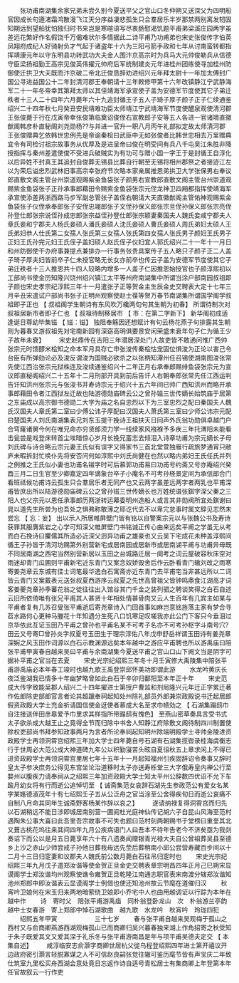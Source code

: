<!-- { "loadSidebar": true } -->
　　张功甫南湖集余家兄弟未尝久别今夏送平父之官山口冬仲朔又送深父为四明船官因成长句遵渚霜鸿散漫飞江天分序益凄悲孤生只合羣居乐半岁那禁两别离发轫固知期远到望船犹怕独归时书来岂是寒暄语写尽衷肠慰渴饥题平甫弟梁溪庄园两字虽差远花繁好作名假饶千万偈难状尔多情据此二诗平甫乃功甫弟也宋史张俊传字伯英凤翔府成纪人好骑射负才气起于诸盗年十六为三阳弓箭手政和七年从讨南蛮转都指挥靖康元年以守东明县功转武功大夫金人围汴京高宗时为兵马大元帅俊勒兵从信德守臣梁扬祖勤王高宗见俊英伟擢元帅府后军统制建炎元年进桂州团练使寻加桂州防御使迁拱卫大夫既而汴京破二帝北迁俊恳辞劝进绍兴元年拜太尉十一年加太傅封广国公寻进益国公十二年封清河郡王奉朝请十三年敕修甲第十六年改镇静江宁武静海军二十一年冬帝幸其第拜太师以其侄靖海军承宣使子盖为安德军节度使其它子弟迁秩者十三人二十四年六月薨年六十九追封循王子五人子琦子厚子颜子正子仁续通鉴绍兴二十四年秋七月癸丑安民靖难功臣太师靖江宁武靖海军节度使醴泉观使清河郡王张俊薨于行在戊寅帝幸张俊第临奠诏俊侄右宣教郎子安等五人各进一官诸壻直徽猷阁韩彦朴直秘阁刘尧勋杨??与并进一官升一职八月丙午礼部拟定故太师清河郡王张俊赠典乞依韩世忠例先是帝谕秦桧曰武臣中无如张俊者比韩世忠相去万里赠典宜令有司检讨祖宗故事务从优厚及是进呈帝曰俊在明受间有兵八千屯吴江朱胜非降授指挥与秦州差遣使俊不受进兵破贼实为有功可与赠小国一字王于是封循王自淳化以后异姓不封真王其追封自俊葬无锡县比葬自行朝至无锡将相州郡祭之者接迹江左以为荣后谥忠烈武林旧事高宗幸张府节次略本家亲属推恩弟拱卫大学张保男右奉议郎直敷文阁主管台州崇道观赐紫金鱼袋张子颜男右宣教郎直敷文阁主管台州崇道观赐紫金鱼袋张子正孙承事郎藉田令赐紫金鱼袋张宗元侄龙神卫四厢都指挥使靖海军承宣使添差两浙西路马步军副总管张子盖侄右朝请大夫直徽猷阁主管佑神观赐紫金鱼袋张子仪侄承奉郎张子安侄忠翊郎张子文侄孙保义郎张宗旦侄孙保义郎张宗亮侄孙登仕郎张宗说侄孙成忠郎张宗益侄孙豋仕郎张宗颖妻秦国夫人魏氏妾咸宁郡夫人章氏妾和宁郡夫人杨氏妾硕人潘氏妾硕人沈氏妾硕人曹氏妾硕人周氏弟妇太硕人王氏弟妇恭人仕氏第二女孺人张氏第三女孺人张氏第四女孺人张氏男子颜妇王氏男子正妇王氏孙完元妇王氏侄子盖妇硕人赵氏侄子仪妇宜人郭氏绍兴二十一年十一月日和州防御使干办府事兼提点兼排办一行事务张贵具案传子五人略只子颜子正二人盖子琦子厚夫妇皆前卒子仁未授官略无长女亦前卒也传云子盖为安德军节度使其它子弟迁秩者十三人推恩共十四人较略内增多一人盖子仁因推恩始授官也子颜淳熙初以工部尚书使金历知隆兴饶州绍兴镇江太平等州府南湖集中所谓当涂户部南园叔祖即子颜也宋史孝宗纪淳熙三年十一月遣张子正等贺金主生辰金史交聘表大定十七年三月辛丑宋遣试户部尚书张子正明州观察使赵士葆等贺万春节南湖集所谓国学阁学叔祖即子正也 【 叔祖阁学生朝诗有东风吹万纔两旬句其生朝为初春】 所谓待制次对叔祖居新巿者即子仁也 【 叔祖待制移居巿 【 巿：在第二字新下】 新华阁初成适逢诞日尊幼毕集镃 【 镃：镃】 独阻奉觞因还想赋计有句云杨花燕子句排露其生朝则为暮春又游叔祖先对宅南新园有深窈高明俱要景安闲荣盛未衰年句子仁为循王少子故年未衰】 
　　宋史赵鼎传在吉阳三年潜居深处门人故吏皆不敢通问惟广西帅张宗元时馈醪米桧知之命本军月具存亡申张浚传秦桧怙宠固位惧浚为正论以害己令台臣有所弹劾论必及浚反谓浚为国贼必欲杀之以张柄知潭州任召锡使湖南图浚张常先使江西治张宗元狱株连及浚续通鉴绍兴十二年正月右承奉郎赐绯鱼袋张宗元为宣议郎直秘阁绍兴二十五年十二月刑部开具到前后告讦人右朝奉郎张常先任江西运判告讦知洪州张宗元与张浚书并寿诗宗元于绍兴十五六年间已帅广西知洪州而略开承事郎藉田令者江西狱左迁故也陆游德勋庙碑云公之曾孙镃三世传嫡长始筑庙于居第之东庙成以高宗御书德勋二大字为庙之名自忠烈以下为三室忠烈之配曰秦国夫人魏氏汉国夫人章氏第二室曰少傅公讳子厚配曰汉国夫人萧氏第三室曰少师公讳宗元配曰楚国夫人刘氏南湖集表兄刘东玉提干挽诗王祖扶天日同声外氏翁功勋俱卓越门户合穹窿诸舅今何在唯兄命亦穷贤郎须力学一线续家风襁褓予多疾三年托渭阳未能看击瓮尝是戏登床转首尘埃暗惊心岁月长挽兄齑志去倾泪入诗章功甫为宗元嫡长子母刘氏碑与诗合略云宗元妻王氏似有误字又得家书三首北堂萱独雁行疏旅梦通宵只敝庐未暇拆封忙唤仆先将安否问何如淳熙中刘氏尚健在也然以略内弟妇王氏任氏并列之例推之王氏似小妻也功甫名镃字时可后慕郭功甫易曰功甫号约斋又号亦庵绍兴癸酉三月二日生官至少卿嘉定四年谪象台卒子小庵名不可考孙柽景定间为承信郎合门看班祗候功甫诗云孤生只合羣居乐者无同产也又云两字虽差远两字者两乳也平甫深甫皆庶出所以陆游德勋庙碑云公之曾孙镃三世传嫡长也万姓统谱张錤字深父秦之三阳人也父宗元以恩任承事郎历两浙转运幕委明州造船人或言其非勋阀所宜处錤谢曰晁以道先生所尝为也吾处之惧弗称敢薄之耶讫代去不以卑宂怠事时属文辞见志然未尝忘 【 忘：妄】 出以示人所居帷屏壁门皆有铭以自警案宗元以与张魏公书及寿诗获罪其服膺紫岩之心学可知深父帷屏壁门书铭诚正传心由来远矣平甫之学虽无从考而白石挽诗曰臞儒其所造必近深父迥异功甫之雄豪也又云吴下宅成花未种盖淳熙间循王子孙皆于清河坊赐第外别营新宅或居南园或居新巿或居南湖平甫与功甫异母既不同居南湖之西宅当然别营新居以玉田之台城路迁居一阕考之词云屋破容秋床空对雨迷却青门瓜圃则平甫新宅近东青门又案念奴娇毁舍后作云卧看青门辙刘改之雨寒寄姜尧章云东城有佳士词笔最华逸白石寓斋亦近东青门去平甫宅当非甚远所以二词皆云青门又案戴表元送张叔夏西游序云叔夏之先世高曾祖父皆钟鸣鼎食江湖高才词客姜夔尧章孙季蕃花翁之徒往往出入馆谷其门千金之装列驷之聘谈笑得之白石自述云旧所依倚唯有张兄平甫其人甚贤十年相处情甚骨肉又云人生百年有几宾主如某与平甫者复有几苏召叟张平甫逝后寄尧章诗入门回首事如麻岂意铭旌落主家有梦合寻苕水路何心更种马塍花十年知遇分生死八口饥寒足叹嗟我亦此公门下客只今垂泪过京华依此互证玉田乃平甫之曾孙也平甫名某不可考子名亦不可考孙枢字斗南号穴?田云又号寄□曾孙炎字叔夏号玉田生于理宗淳佑八年戊申舒岳祥谓玉田诗有姜尧章深婉之风玉田作词源以白石示教渊源远矣本年越中之游应平甫聘也所以游禹庙曰陪张平甫甲寅春自越来吴曰平甫与余南湖集今夏送平甫之官山口山下阙文当是阴字可据补平甫之官当在去夏 
　　宋史光宗纪绍熙三年冬十月壬寅修大禹陵集中陪张平甫游禹庙必本年春工竣时也越九歌王禹登崇邱怀美功即谓此游 
　　水龙吟黄庆长夜泛鉴湖我已情多十年幽梦略曾如此白石于辛卯归鄱阳至本年正十年 
　　宋史范成大传字致能吴郡人绍兴二十四年擢进士第授户曹监和剂局隆兴元年迁正字累迁著作佐郎除吏部郎官言者论其超躐奉祠起知处州除礼部员外郎兼崇政殿说书迁起居郎假资政殿大学士充金祈请国信使金迓使者慕成大名至求巾帻効之 【 石湖集蹋鸱巾自注接送伴田彦皋爱予巾里求其样指所带蹋鸱有愧色】 至燕山密草奏具言受书式太子欲杀成大越王止之竟得全节而归除中书舍人知静江府除敷文阁待制四川制置使除权吏部尚书拜参知政事两月为言者所论奉祠起知明州除端明殿学士寻帅金陵进资政殿学士再领洞霄宫绍熙三年加大学士四年薨自号石湖有石湖集揽辔录桂海虞衡志行于世周必大范公成大神道碑九年公以积勤寖苦头眩自夏徂秋五上章求闲上不得已进资政殿学士再领洞霄宫里居七年十五年十一月起知福州引疾固辞诏令奏事又辞时皇太子参决庶务公得见东宫坐论治道移时太子亦送寿栎堂三大字俄寿皇内禅公行至婺州以腹疾力请奉祠从之绍熙三年加资政殿大学士知太平州公辞数四优诏不允下车踰月幼女将有行而逝公追悼切至 【 诚斋集范女哀辞石湖先生参政范公有爱女名某字某嫕德淑茂年十有七绍熙壬子五从公泛舟之官当涂至公舍得疾旬日而逝公哀痛不自制八月命其同年生诚斋野客杨某作辞以哀之】 
　　遂请纳禄复得洞霄宫而归先以石湖稍远不能日涉即城居南别营一圃阅杜光庭神仙传记胡六子自昆山风海至范村遇陶朱公事大喜曰此吾里吾宗故事不可失也题曰范村刻两朝赐书于堂榜曰重奎其北又葺古桃花坞往来其间四年九月公疾病语门人曰吾本不待年告老今不济矣亟为我剡奏诏下而公以是月五日薨享年六十有八遗奏闻赠银青光禄大夫自公曾祖葬吴县至德乡上沙之赤山少师尝戒子孙他日葬我毋远先茔后葬稍南小邱公尝营寿藏百步间以十二月十三日归窆妻和议郡夫人魏氏前公数月薨白石往吊归窆时也 
　　宋史光宗纪绍熙三年九月戊子遣郑汝谐等使金贺正旦金史交聘表章宗明昌四年正月己巳朔宋显谟阁学士郑汝谐均州观察使谯令雍贺正旦乾隆江南通志职官表宋南渡分辖郑汝谐知池州郑郎中即汝谐表云显谟阁学士例借也使还知池州故云节麾在道催归汉 
　　秋宵吟卫娘何在宋玉归来两地暗萦绕卫娘即小乔宅中人也曲用越调证以行踪为本年在越中作 
　　诗　寄时父　陪张平甫游禹庙　同朴翁登卧龙山　次　朴翁游兰亭韵　越中士女春游　寄上郑郎中悼石湖歌曲　越九歌　水龙吟　秋宵吟　玲珑四犯 
　　绍熙五年甲寅　　　　　　三十七岁 
　　春与张平甫自越来吴观梅于孤山之西村又与俞商卿燕游西湖观梅孤山已而商卿归吴兴暮春独来湖上作角招寄之秋受知于朱子既爱其文又爱其深于礼乐冬与张平甫游南昌是年与项平甫吴德夫定交 【 本集自述】 
　　咸淳临安志俞灏字商卿世居杭父徙乌程登绍熙四年进士第开禧议开边政府密引灏言轻脱寡谋之人不可信赵良嗣张觉往辙可鉴历麾节皆有声宝庆二年致仕筑室九里松买舟西湖会意处竟日忘返作诗自适号青松居士有集商卿上年登第本年任官故叙云一行作吏 
